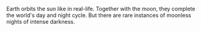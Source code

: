 Earth orbits the sun like in real-life. Together with the moon, they complete the world's day and night cycle. But there are rare instances of moonless nights of intense darkness.
